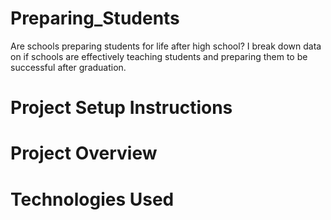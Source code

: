 # Preparing_Students
Are schools preparing students for life after high school?  I break down data on if schools are effectively teaching students and preparing them to be successful after graduation.

# Project Setup Instructions

# Project Overview

# Technologies Used
